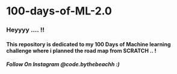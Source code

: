# 100-days-of-ML-2.0

### Heyyyy .... !!
#### This repository is dedicated to my 100 Days of Machine learning challenge where i planned the road map from SCRATCH .. !
##### Follow On Instagram @code.bythebeachh :) 

